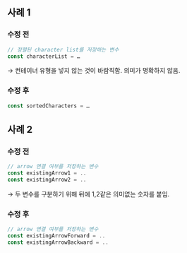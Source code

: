 ## 사례 1

### 수정 전

```jsx
// 정렬된 character list를 저장하는 변수
const characterList = …
```

→ 컨테이너 유형을 넣지 않는 것이 바람직함. 의미가 명확하지 않음.

### 수정 후

```jsx
const sortedCharacters = …
```

## 사례 2

### 수정 전

```jsx
// arrow 연결 여부를 저장하는 변수
const existingArrow1 = ..
const existingArrow2 = ..
```

→ 두 변수를 구분하기 위해 뒤에 1,2같은 의미없는 숫자를 붙임.

### 수정 후

```jsx
// arrow 연결 여부를 저장하는 변수
const existingArrowForward = ..
const existingArrowBackward = ..
```
